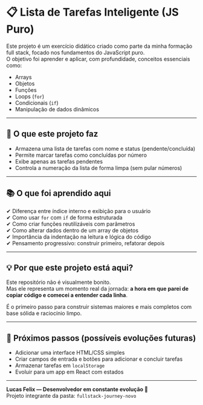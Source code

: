 # 📋 Lista de Tarefas Inteligente (JS Puro)

Este projeto é um exercício didático criado como parte da minha formação full stack, focado nos fundamentos do JavaScript puro.  
O objetivo foi aprender e aplicar, com profundidade, conceitos essenciais como:

- Arrays
- Objetos
- Funções
- Loops (`for`)
- Condicionais (`if`)
- Manipulação de dados dinâmicos

---

## 🚀 O que este projeto faz

- Armazena uma lista de tarefas com nome e status (pendente/concluída)
- Permite marcar tarefas como concluídas por número
- Exibe apenas as tarefas pendentes
- Controla a numeração da lista de forma limpa (sem pular números)

---

## 📚 O que foi aprendido aqui

✔ Diferença entre índice interno e exibição para o usuário  
✔ Como usar `for` com `if` de forma estruturada  
✔ Como criar funções reutilizáveis com parâmetros  
✔ Como alterar dados dentro de um array de objetos  
✔ Importância da indentação na leitura e lógica do código  
✔ Pensamento progressivo: construir primeiro, refatorar depois

---

## 💡 Por que este projeto está aqui?

Este repositório não é visualmente bonito.  
Mas ele representa um momento real da jornada: **a hora em que parei de copiar código e comecei a entender cada linha**.

É o primeiro passo para construir sistemas maiores e mais completos com base sólida e raciocínio limpo.

---

## 🧠 Próximos passos (possíveis evoluções futuras)

- Adicionar uma interface HTML/CSS simples
- Criar campos de entrada e botões para adicionar e concluir tarefas
- Armazenar tarefas em `localStorage`
- Evoluir para um app em React com estados

---

**Lucas Felix — Desenvolvedor em constante evolução 🚀**  
Projeto integrante da pasta: `fullstack-journey-novo`
